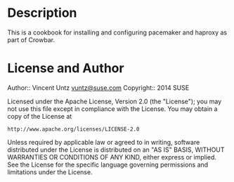 Description
====

This is a cookbook for installing and configuring pacemaker and haproxy as part
of Crowbar.

License and Author
====

Author:: Vincent Untz <vuntz@suse.com>
Copyright:: 2014 SUSE

Licensed under the Apache License, Version 2.0 (the "License");
you may not use this file except in compliance with the License.
You may obtain a copy of the License at

    http://www.apache.org/licenses/LICENSE-2.0

Unless required by applicable law or agreed to in writing, software
distributed under the License is distributed on an "AS IS" BASIS,
WITHOUT WARRANTIES OR CONDITIONS OF ANY KIND, either express or implied.
See the License for the specific language governing permissions and
limitations under the License.
